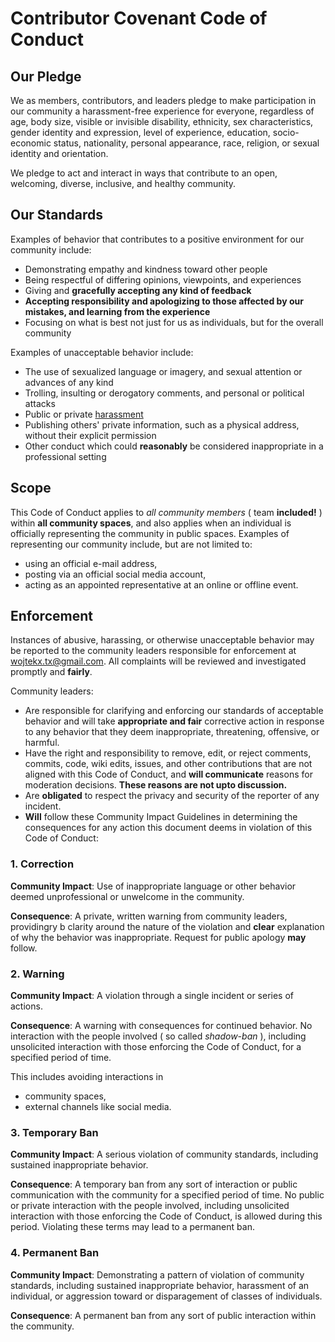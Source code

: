 # Contributor Covenant Code of Conduct

## Our Pledge

We as members, contributors, and leaders pledge to make participation in our
community a harassment-free experience for everyone, regardless of age, body
size, visible or invisible disability, ethnicity, sex characteristics, gender
identity and expression, level of experience, education, socio-economic status,
nationality, personal appearance, race, religion, or sexual identity
and orientation.

We pledge to act and interact in ways that contribute to an open, welcoming,
diverse, inclusive, and healthy community.

## Our Standards

Examples of behavior that contributes to a positive environment for our
community include:

- Demonstrating empathy and kindness toward other people
- Being respectful of differing opinions, viewpoints, and experiences
- Giving and **gracefully accepting any kind of feedback**
- **Accepting responsibility and apologizing to those affected by our mistakes,
  and learning from the experience**
- Focusing on what is best not just for us as individuals, but for the
  overall community

Examples of unacceptable behavior include:

- The use of sexualized language or imagery, and sexual attention or
  advances of any kind
- Trolling, insulting or derogatory comments, and personal or political attacks
- Public or private [harassment](https://en.wikipedia.org/wiki/Harassment)
- Publishing others' private information, such as a physical address, without their explicit permission
- Other conduct which could **reasonably** be considered inappropriate in a
  professional setting

## Scope

This Code of Conduct applies to *all community members* ( team **included!** ) within
**all community spaces**, and also applies when an individual is officially
representing the community in public spaces.
Examples of representing our community include, but are not limited to:
* using an official e-mail address,
* posting via an official social media account,
* acting as an appointed representative at an online or offline event.

## Enforcement

Instances of abusive, harassing, or otherwise unacceptable behavior may be
reported to the community leaders responsible for enforcement at
wojtekx.tx@gmail.com.
All complaints will be reviewed and investigated promptly and **fairly**.

Community leaders:
* Are responsible for clarifying and enforcing our standards of acceptable
  behavior and will take **appropriate and fair** corrective action in
  response to any behavior that they deem inappropriate, threatening, offensive,
  or harmful.
* Have the right and responsibility to remove, edit, or reject comments, commits,
  code, wiki edits, issues, and other contributions that are not aligned with this
  Code of Conduct, and **will communicate** reasons for moderation decisions.
  **These reasons are not upto discussion.**
* Are **obligated** to respect the privacy and security of the reporter of any incident.
* **Will** follow these Community Impact Guidelines in determining the consequences
  for any action this document deems in violation of this Code of Conduct:

### 1. Correction

**Community Impact**: Use of inappropriate language or other behavior deemed
unprofessional or unwelcome in the community.

**Consequence**: A private, written warning from community leaders, providingry b
clarity around the nature of the violation and **clear** explanation of why the
behavior was inappropriate. Request for public apology **may** follow.

### 2. Warning

**Community Impact**: A violation through a single incident or series
of actions.

**Consequence**: A warning with consequences for continued behavior. No
interaction with the people involved ( so called _shadow-ban_ ), including unsolicited interaction with
those enforcing the Code of Conduct, for a specified period of time.

This includes avoiding interactions in

- community spaces,
- external channels like social media.

### 3. Temporary Ban

**Community Impact**: A serious violation of community standards, including
sustained inappropriate behavior.

**Consequence**: A temporary ban from any sort of interaction or public
communication with the community for a specified period of time. No public or
private interaction with the people involved, including unsolicited interaction
with those enforcing the Code of Conduct, is allowed during this period.
Violating these terms may lead to a permanent ban.

### 4. Permanent Ban

**Community Impact**: Demonstrating a pattern of violation of community
standards, including sustained inappropriate behavior, harassment of an
individual, or aggression toward or disparagement of classes of individuals.

**Consequence**: A permanent ban from any sort of public interaction within
the community.
